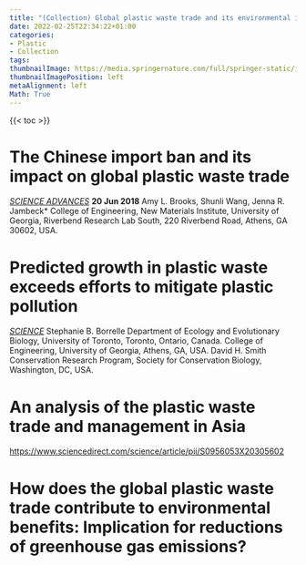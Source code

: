 ```yaml
---
title: "(Collection) Global plastic waste trade and its environmental impact"
date: 2022-02-25T22:34:22+01:00
categories:
- Plastic
- Collection
tags:
thumbnailImage: https://media.springernature.com/full/springer-static/image/art%3A10.1038%2Fs41467-020-20741-9/MediaObjects/41467_2020_20741_Fig1_HTML.png
thumbnailImagePosition: left
metaAlignment: left
Math: True
---
```

<!--more-->
{{< toc >}}
# The Chinese import ban and its impact on global plastic waste trade
[*SCIENCE ADVANCES*](https://www.science.org/doi/full/10.1126/sciadv.aat0131)
**20 Jun 2018**
Amy L. Brooks, Shunli Wang, Jenna R. Jambeck*
College of Engineering, New Materials Institute, University of Georgia, Riverbend Research Lab South, 220 Riverbend Road, Athens, GA 30602, USA.

# Predicted growth in plastic waste exceeds efforts to mitigate plastic pollution
[*SCIENCE*](https://www.science.org/doi/full/10.1126/science.aba3656)
Stephanie B. Borrelle
Department of Ecology and Evolutionary Biology, University of Toronto, Toronto, Ontario, Canada.
College of Engineering, University of Georgia, Athens, GA, USA.
David H. Smith Conservation Research Program, Society for Conservation Biology, Washington, DC, USA.

# An analysis of the plastic waste trade and management in Asia
https://www.sciencedirect.com/science/article/pii/S0956053X20305602

# How does the global plastic waste trade contribute to environmental benefits: Implication for reductions of greenhouse gas emissions?
